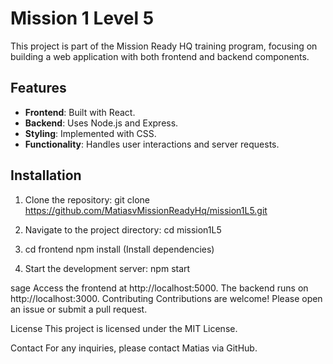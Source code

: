 # Mission 1 Level 5

This project is part of the Mission Ready HQ training program, focusing on building a web application with both frontend and backend components.

## Features

- **Frontend**: Built with React.
- **Backend**: Uses Node.js and Express.
- **Styling**: Implemented with CSS.
- **Functionality**: Handles user interactions and server requests.

## Installation

1. Clone the repository:
   git clone https://github.com/MatiasvMissionReadyHq/mission1L5.git

2. Navigate to the project directory:
   cd mission1L5
3. cd frontend
               npm install (Install dependencies)

4. Start the development server: npm start



sage
Access the frontend at http://localhost:5000.
The backend runs on http://localhost:3000.
Contributing
Contributions are welcome! Please open an issue or submit a pull request.

License
This project is licensed under the MIT License.

Contact
For any inquiries, please contact Matias via GitHub.
   
     
